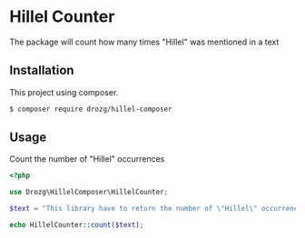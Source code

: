 # Hillel Counter

The package will count how many times "Hillel" was mentioned in a text

## Installation

This project using composer.

```bash
$ composer require drozg/hillel-composer 
```

## Usage
Count the number of "Hillel" occurrences
```php
<?php

use Drozg\HillelComposer\HillelCounter;

$text = "This library have to return the number of \"Hillel\" occurrences."

echo HillelCounter::count($text);
```